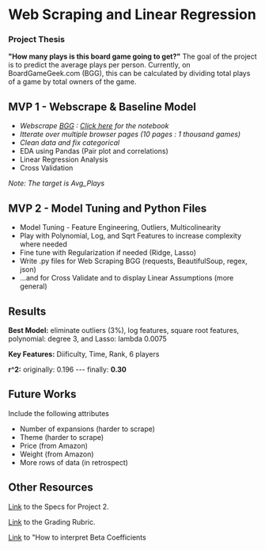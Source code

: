 # Web Scraping and Linear Regression

### Project Thesis
**"How many plays is this board game going to get?"** The goal of the project is to predict the average plays per person. Currently, on BoardGameGeek.com (BGG), this can be calculated by dividing total plays of a game by total owners of the game.

## MVP 1 - Webscrape & Baseline Model

- *Webscrape [BGG](https://boardgamegeek.com/boardgame/167791/terraforming-mars) : [Click here](https://github.com/er-arcadio/Project2_2020_Metis/blob/master/Scraping_BGG.ipynb) for the notebook*
- *Itterate over multiple browser pages (10 pages : 1 thousand games)*
- *Clean data and fix categorical* 
- EDA using Pandas (Pair plot and correlations)
- Linear Regression Analysis
- Cross Validation 

*Note: The target is Avg_Plays*
<br>

## MVP 2 - Model Tuning and Python Files
- Model Tuning - Feature Engineering, Outliers, Multicolinearity
- Play with Polynomial, Log, and Sqrt Features to increase complexity where needed
- Fine tune with Regularization if needed (Ridge, Lasso)
- Write .py files for Web Scraping BGG (requests, BeautifulSoup, regex, json)
- ...and for Cross Validate and to display Linear Assumptions (more general)

## Results 

**Best Model:** eliminate outliers (3%), log features, square root features, polynomial: degree 3, and Lasso: lambda 0.0075

**Key Features:** Diificulty, Time, Rank, 6 players

**r^2:** originally: 0.196 --- finally: **0.30**

## Future Works

Include the following attributes 
- Number of expansions (harder to scrape)
- Theme (harder to scrape)
- Price (from Amazon)
- Weight (from Amazon)
- More rows of data (in retrospect)

## Other Resources
[Link](https://github.com/thisismetis/chi20_ds15/blob/master/curriculum/project-02/project-02-introduction/project_02.md) to the Specs for Project 2.

[Link](https://docs.google.com/document/d/1oAJrWNR7HxNJVI2IHUuHArEvBccowLqvPObYbqtH0rs/edit) to the Grading Rubric.

[Link](https://data.library.virginia.edu/interpreting-log-transformations-in-a-linear-model/) to "How to interpret Beta Coefficients

